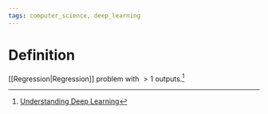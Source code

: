 ```yaml
---
tags: computer_science, deep_learning
---
```


# Definition

[[Regression|Regression]] problem with $>1$ outputs.[^1]

[^1]: [Understanding Deep Learning](zotero://open-pdf/library/items/RTSRBVL6?page=16)